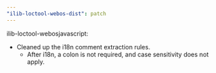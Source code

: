 ```yaml
---
"ilib-loctool-webos-dist": patch
---
```


ilib-loctool-webosjavascript:
 - Cleaned up the i18n comment extraction rules.
   - After i18n, a colon is not required, and case sensitivity does not apply.